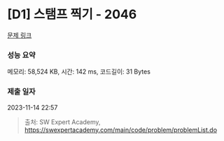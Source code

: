 # [D1] 스탬프 찍기 - 2046 

[문제 링크](https://swexpertacademy.com/main/code/problem/problemDetail.do?contestProbId=AV5QKdT6AyYDFAUq) 

### 성능 요약

메모리: 58,524 KB, 시간: 142 ms, 코드길이: 31 Bytes

### 제출 일자

2023-11-14 22:57



> 출처: SW Expert Academy, https://swexpertacademy.com/main/code/problem/problemList.do